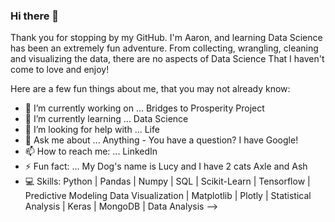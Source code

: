 ### Hi there 👋


Thank you for stopping by my GitHub. I'm Aaron, and learning Data Science has been an extremely
fun adventure. From collecting, wrangling, cleaning and visualizing the data, there are no aspects of Data Science
That I haven't come to love and enjoy!

Here are a few fun things about me, that you may not already know:

- 🔭 I’m currently working on ... Bridges to Prosperity Project
- 🌱 I’m currently learning ... Data Science
- 🤔 I’m looking for help with ... Life
- 💬 Ask me about ... Anything - You have a question? I have Google!
- 📫 How to reach me: ... LinkedIn
- ⚡ Fun fact: ... My Dog's name is Lucy and I have 2 cats Axle and Ash
- :computer: Skills: Python | Pandas | Numpy | SQL | Scikit-Learn | Tensorflow | Predictive Modeling
   Data Visualization | Matplotlib | Plotly | Statistical Analysis | Keras | MongoDB | Data Analysis
--> 
